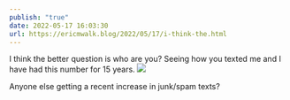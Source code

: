 ```yaml
---
publish: "true"
date: 2022-05-17 16:03:30
url: https://ericmwalk.blog/2022/05/17/i-think-the.html
---
```

I think the better question is who are you? Seeing how you texted me and I have had this number for 15 years.
![](https://ericmwalk.blog/uploads/2022/4424b530b4.jpg)

Anyone else getting a recent increase in junk/spam texts?